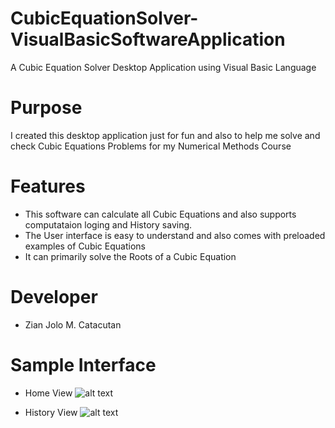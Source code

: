 # CubicEquationSolver-VisualBasicSoftwareApplication
A Cubic Equation Solver Desktop Application using Visual Basic Language

# Purpose
I created this desktop application just for fun and also to help me solve and check Cubic Equations Problems for my Numerical Methods Course

# Features
- This software can calculate all Cubic Equations and also supports computataion loging and History saving.
- The User interface is easy to understand and also comes with preloaded examples of Cubic Equations
- It can primarily solve the Roots of a Cubic Equation

# Developer
- Zian Jolo M. Catacutan

# Sample Interface
- Home View
![alt text](https://github.com/xenz25/CubicEquationSolver-VisualBasicSoftwareApplication/blob/main/Demo/Home%20View.jpg?raw=true)

- History View
![alt text](https://github.com/xenz25/CubicEquationSolver-VisualBasicSoftwareApplication/blob/main/Demo/History%20View.jpg?raw=true)
